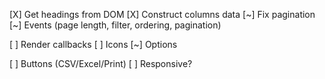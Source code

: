 [X] Get headings from DOM
[X] Construct columns data
[~] Fix pagination
[~] Events (page length, filter, ordering, pagination)

[ ] Render callbacks
[ ] Icons
[~] Options

[ ] Buttons (CSV/Excel/Print)
[ ] Responsive?